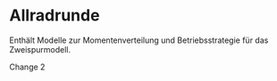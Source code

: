 # Allradrunde
Enthält Modelle zur Momentenverteilung und Betriebsstrategie für das Zweispurmodell.

Change 2
